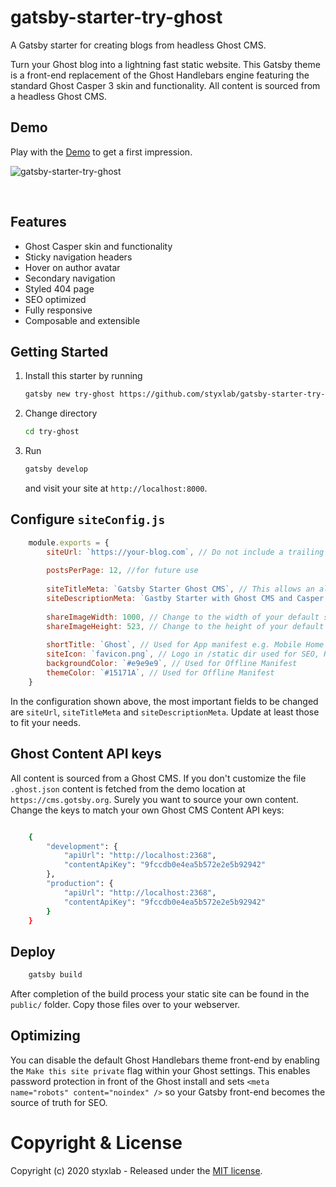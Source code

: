 # gatsby-starter-try-ghost 

A Gatsby starter for creating blogs from headless Ghost CMS. 

Turn your Ghost blog into a lightning fast static website. This Gatsby theme is a front-end replacement of the Ghost Handlebars engine featuring the standard Ghost Casper 3 skin and functionality. All content is sourced from a headless Ghost CMS.


## Demo

Play with the [Demo](https://styxlab.github.io) to get a first impression.

![gatsby-starter-try-ghost](https://atmolabs.org/content/images/ghost-screenshot.jpg)

&nbsp;


## Features

- Ghost Casper skin and functionality
- Sticky navigation headers
- Hover on author avatar
- Secondary navigation
- Styled 404 page
- SEO optimized
- Fully responsive
- Composable and extensible


## Getting Started

1. Install this starter by running

    ```bash
    gatsby new try-ghost https://github.com/styxlab/gatsby-starter-try-ghost
    ```

2. Change directory

    ```bash
    cd try-ghost
    ```

3. Run

    ```bash
    gatsby develop
    ```
    and visit your site at `http://localhost:8000`.

## Configure `siteConfig.js`

```js
    module.exports = {
        siteUrl: `https://your-blog.com`, // Do not include a trailing slash!
    
        postsPerPage: 12, //for future use
    
        siteTitleMeta: `Gatsby Starter Ghost CMS`, // This allows an alternative site title for meta data for pages.
        siteDescriptionMeta: `Gastby Starter with Ghost CMS and Casper Skin`, // This allows an site description for meta data for pages.
    
        shareImageWidth: 1000, // Change to the width of your default share image
        shareImageHeight: 523, // Change to the height of your default share image
    
        shortTitle: `Ghost`, // Used for App manifest e.g. Mobile Home Screen
        siteIcon: `favicon.png`, // Logo in /static dir used for SEO, RSS, and App manifest
        backgroundColor: `#e9e9e9`, // Used for Offline Manifest
        themeColor: `#15171A`, // Used for Offline Manifest
    }
```

In the configuration shown above, the most important fields to be changed are `siteUrl`, `siteTitleMeta` and `siteDescriptionMeta`. Update at least those to fit your needs.


## Ghost Content API keys

All content is sourced from a Ghost CMS. If you don't customize the file `.ghost.json` content is fetched from the demo location at `https://cms.gotsby.org`. Surely you want to source your own content. Change the keys to match your own Ghost CMS Content API keys:

```bash

    {
        "development": {
            "apiUrl": "http://localhost:2368",
            "contentApiKey": "9fccdb0e4ea5b572e2e5b92942"
        },
        "production": {
            "apiUrl": "http://localhost:2368",
            "contentApiKey": "9fccdb0e4ea5b572e2e5b92942"
        }
    }
```

## Deploy

```bash
    gatsby build
```

After completion of the build process your static site can be found in the `public/` folder. Copy those files over to your webserver.


## Optimizing

You can disable the default Ghost Handlebars theme front-end by enabling the `Make this site private` flag within your Ghost settings. This enables password protection in front of the Ghost install and sets `<meta name="robots" content="noindex" />` so your Gatsby front-end becomes the source of truth for SEO.


# Copyright & License

Copyright (c) 2020 styxlab - Released under the [MIT license](LICENSE).
